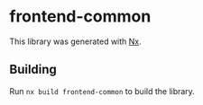 # frontend-common

This library was generated with [Nx](https://nx.dev).

## Building

Run `nx build frontend-common` to build the library.
